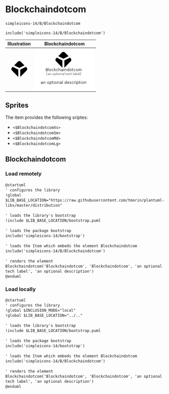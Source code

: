 # Blockchaindotcom


```text
simpleicons-14/B/Blockchaindotcom
```

```text
include('simpleicons-14/B/Blockchaindotcom')
```



| Illustration | Blockchaindotcom |
| :---: | :---: |
| ![illustration for Illustration](../../simpleicons-14/B/Blockchaindotcom.png) | ![illustration for Blockchaindotcom](../../simpleicons-14/B/Blockchaindotcom.Local.png) |



## Sprites
The item provides the following sriptes:

- `<$BlockchaindotcomXs>`
- `<$BlockchaindotcomSm>`
- `<$BlockchaindotcomMd>`
- `<$BlockchaindotcomLg>`





## Blockchaindotcom

### Load remotely
```plantuml
@startuml
' configures the library
!global $LIB_BASE_LOCATION="https://raw.githubusercontent.com/tmorin/plantuml-libs/master/distribution"

' loads the library's bootstrap
!include $LIB_BASE_LOCATION/bootstrap.puml

' loads the package bootstrap
include('simpleicons-14/bootstrap')

' loads the Item which embeds the element Blockchaindotcom
include('simpleicons-14/B/Blockchaindotcom')

' renders the element
Blockchaindotcom('Blockchaindotcom', 'Blockchaindotcom', 'an optional tech label', 'an optional description')
@enduml
```

### Load locally
```plantuml
@startuml
' configures the library
!global $INCLUSION_MODE="local"
!global $LIB_BASE_LOCATION="../.."

' loads the library's bootstrap
!include $LIB_BASE_LOCATION/bootstrap.puml

' loads the package bootstrap
include('simpleicons-14/bootstrap')

' loads the Item which embeds the element Blockchaindotcom
include('simpleicons-14/B/Blockchaindotcom')

' renders the element
Blockchaindotcom('Blockchaindotcom', 'Blockchaindotcom', 'an optional tech label', 'an optional description')
@enduml
```

